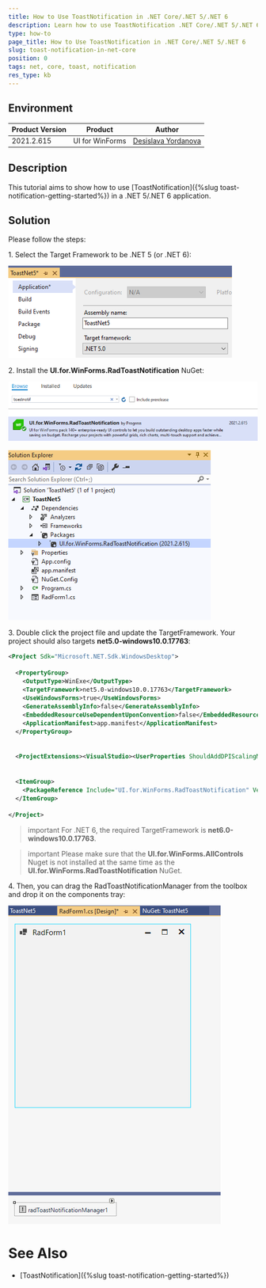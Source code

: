 ```yaml
---
title: How to Use ToastNotification in .NET Core/.NET 5/.NET 6  
description: Learn how to use ToastNotification .NET Core/.NET 5/.NET 6. 
type: how-to
page_title: How to Use ToastNotification in .NET Core/.NET 5/.NET 6 
slug: toast-notification-in-net-core
position: 0
tags: net, core, toast, notification
res_type: kb
---
```


## Environment
 
|Product Version|Product|Author|
|----|----|----|
|2021.2.615|UI for WinForms|[Desislava Yordanova](https://www.telerik.com/blogs/author/desislava-yordanova)|
 
## Description

This tutorial aims to show how to use [ToastNotification]({%slug toast-notification-getting-started%}) in a .NET 5/.NET 6 application.

## Solution

Please follow the steps:

1\. Select the Target Framework to be .NET 5 (or .NET 6):

![winforms/toast-notification-in-net-core001](images/toast-notification-in-net-core001.png) 

2\. Install the **UI.for.WinForms.RadToastNotification** NuGet:

![winforms/toast-notification-in-net-core002](images/toast-notification-in-net-core002.png)

![winforms/toast-notification-in-net-core003](images/toast-notification-in-net-core003.png)
 
3\. Double click the project file and update the TargetFramework. Your project should also targets **net5.0-windows10.0.17763**:

````xml
<Project Sdk="Microsoft.NET.Sdk.WindowsDesktop">

  <PropertyGroup>
    <OutputType>WinExe</OutputType>
    <TargetFramework>net5.0-windows10.0.17763</TargetFramework>
    <UseWindowsForms>true</UseWindowsForms>
    <GenerateAssemblyInfo>false</GenerateAssemblyInfo>
    <EmbeddedResourceUseDependentUponConvention>false</EmbeddedResourceUseDependentUponConvention>
    <ApplicationManifest>app.manifest</ApplicationManifest>
  </PropertyGroup>
  

  <ProjectExtensions><VisualStudio><UserProperties ShouldAddDPIScalingManifest="True" /></VisualStudio></ProjectExtensions>
  

  <ItemGroup>
    <PackageReference Include="UI.for.WinForms.RadToastNotification" Version="2021.2.615" />
  </ItemGroup>   

</Project>

````

>important For .NET 6, the required TargetFramework is **net6.0-windows10.0.17763**.

>important Please make sure that the **UI.for.WinForms.AllControls** Nuget is not installed at the same time as the **UI.for.WinForms.RadToastNotification** NuGet.

4\. Then, you can drag the RadToastNotificationManager from the toolbox and drop it on the components tray:

![winforms/toast-notification-in-net-core004](images/toast-notification-in-net-core004.png)

# See Also

* [ToastNotification]({%slug toast-notification-getting-started%}) 

